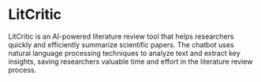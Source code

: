 
# LitCritic

LitCritic is an AI-powered literature review tool that helps researchers quickly and efficiently summarize scientific papers. The chatbot uses natural language processing techniques to analyze text and extract key insights, saving researchers valuable time and effort in the literature review process.


